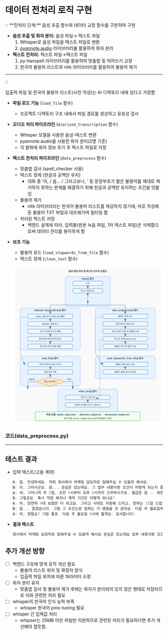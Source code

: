 # 데이터 전처리 로직 구현

<aside>
💡 **전처리 단계:** 음성 추출 함수와 데이터 교정 함수를 구분하여 구현

- **음성 추출 및 화자 분리:** 음성 파일→ 텍스트 파일
    1. Whisper로 음성 파일을 텍스트 파일로 변환
    2. [pyannote.audio](http://pyannote.audio) 라이브러리를 활용하여 화자 분리
- **텍스트 전처리:** 텍스트 파일→텍스트 파일
    1. py-hanspell 라이브러리를 활용하여 맞춤법 및 띄어쓰기 교정
    2. 한국어 불용어 리스트와 nltk 라이브러리를 활용하여 불용어 제거
</aside>

---

<aside>
💡

입출력 파일 및 한국어 불용어 리스트(사전 작성)는 AI 디렉토리 내에 있다고 가정함

</aside>

- **파일 로드 기능** (`load_file` 함수)
    - 프로젝트 디렉토리 구조 내에서 파일 경로를 생성하고 유효성 검사
- **오디오 처리 파이프라인** (`diarized_transcription` 함수)
    - Whisper 모델을 사용한 음성-텍스트 변환
    - pyannote.audio를 사용한 화자 분리(2명 기준)
    - 각 발화에 화자 정보 추가 후 텍스트 파일로 저장
- **텍스트 전처리 파이프라인** (`data_preprocess` 함수)
    - 맞춤법 검사 (spell_checker 사용)
    - 텍스트 정제 (한글과 공백만 유지)
        - 대화 중 ‘아, / 음… / 그러고보니, ’ 등 문장부호가 붙은 불용어를 제대로 제거하지 못하는 문제를 해결하기 위해 한글과 공백만 유지하는 조건을 덧붙임
    - 불용어 제거
        - nltk 라이브러리는 한국어 불용어 리스트를 제공하지 않기에, 따로 작성해둔 불용어 TXT 파일과 대조해가며 필터링 함
    - 처리된 텍스트 저장
        - 백엔드 설계에 따라, 입력물(원본 녹음 파일, 1차 텍스트 파일)은 삭제함으로써 데이터 관리를 용이하게 함
- **보조 기능**
    - 불용어 로드 (`load_stopwords_from_file` 함수)
    - 텍스트 정제 (`clean_text` 함수)
    
    ![speech_to_contract_diagram_svg.svg](speech_to_contract_diagram_svg.svg)
    

### 코드(data_preprocess.py)

---

## 테스트 결과

- 입력 텍스트(고용 계약)
    
    ```cpp
    A: 음, 안녕하세요. 저희 회사에서 마케팅 담당자로 일해주실 수 있을까 해서요.
    B: 아, 그러시군요. 음... 관심은 있는데요. 그 업무 내용이랑 조건이 어떻게 되는지 좀 알 수 있을까요?
    A: 네, 그러니까 주 5일, 오전 9시부터 오후 6시까지 근무하시구요. 월급은 음... 세전으로 350만원 정도 생각하고 있어요. 주로 뭐 온라인 마케팅 전략 같은 거 수립하고 실행하는 일을 맡으실 거예요.
    B: 그렇군요. 혹시 직원 복지나 계약 기간은 어떻게 되나요?
    A: 아, 당연히 4대 보험은 다 되고요. 그리고 식대도 지원해 드리고, 연차는 15일 드립니다. 계약 기간은 일단 1년으로 하고요, 뭐 평가에 따라서 정규직으로 전환될 수도 있어요.
    B: 음... 알겠습니다. 그럼 그 조건으로 일하는 거 괜찮을 것 같아요. 다음 주 월요일부터는 출근 가능한데요.
    A: 아, 정말요? 그럼 좋죠. 다음 주 월요일 9시에 뵐게요. 감사합니다!
    ```
    

- **결과 텍스트**
    
    ```markdown
    회사에서 마케팅 담당자로 일해주실 수 있을까 해서요 관심은 있는데요 업무 내용이랑 조건이 되는지 알 수 있을까요 주 오전 시부터 오후 시까지 근무하시고요 월급은 세전으로 만 원 정도 생각하고 있어요 주로 뭐 온라인 마케팅 전략 같은 거 수립하고 실행하는 일을 맡으실 거예요 직원 복지나 계약 기간은 되나요 당연히 대 보험은 다 되고요 식대도 지원해 드리고 연차는 드립니다 계약 기간은 년으로 하고요 평가에 정규직으로 전환될 수도 있어요 알겠습니다 조건으로 일하는 거 괜찮을 같아요 주 월요일부터는 출근 가능한데요 정말요 좋죠 주 월요일 시에 뵐게요
    ```
    

## 추가 개선 방향

- [ ]  백엔드 구조에 맞게 로직 개선 필요
    - 불용어 리스트 위치 및 확장자 방식
    - 입출력 파일 위치에 따른 파라미터 수정
- [ ]  화자 분리 유지
    - 맞춤법 검사 및 불용어 제거 후에는 화자가 분리되어 있지 않은 형태로 저장되므로 이와 관련한 처리 필요
- [ ]  whisper의 한국어 인식 능력 부족
    - whisper 한국어 pine-tuning 필요
- [ ]  whisper 긴 입력값 처리
    - whipser는 25MB 미만 파일만 지원하므로 관련된 처리가 필요하다면 추가 개선해야 할듯함.